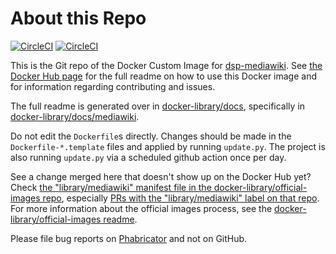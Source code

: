 # About this Repo

[![CircleCI](https://dl.circleci.com/insights-snapshot/gh/DSP-Wiki/mediawiki-docker/main/build-main/badge.svg?window=30d)](https://app.circleci.com/insights/github/DSP-Wiki/mediawiki-docker/workflows/build-main/overview?branch=main&reporting-window=last-30-days&insights-snapshot=true)
[![CircleCI](https://dl.circleci.com/status-badge/img/gh/DSP-Wiki/mediawiki-docker/tree/main.svg?style=svg)](https://dl.circleci.com/status-badge/redirect/gh/DSP-Wiki/mediawiki-docker/tree/main)

This is the Git repo of the Docker Custom Image for [dsp-mediawiki](https://hub.docker.com/r/antt1995/dsp-mediawiki). See [the Docker Hub page](https://hub.docker.com/r/antt1995/dsp-mediawiki) for the full readme on how to use this Docker image and for information regarding contributing and issues.

The full readme is generated over in [docker-library/docs](https://github.com/docker-library/docs), specifically in [docker-library/docs/mediawiki](https://github.com/docker-library/docs/tree/master/mediawiki).

Do not edit the `Dockerfile`s directly. Changes should be made in the `Dockerfile-*.template` files and applied by running `update.py`.
The project is also running `update.py` via a scheduled github action once per day.

See a change merged here that doesn't show up on the Docker Hub yet? Check [the "library/mediawiki" manifest file in the docker-library/official-images repo](https://github.com/docker-library/official-images/blob/master/library/mediawiki), especially [PRs with the "library/mediawiki" label on that repo](https://github.com/docker-library/official-images/labels/library%2Fmediawiki). For more information about the official images process, see the [docker-library/official-images readme](https://github.com/docker-library/official-images/blob/master/README.md).

Please file bug reports on [Phabricator](https://phabricator.wikimedia.org/project/view/3094/) and not on GitHub.
<!-- THIS FILE IS GENERATED BY https://github.com/docker-library/docs/blob/master/generate-repo-stub-readme.sh -->
